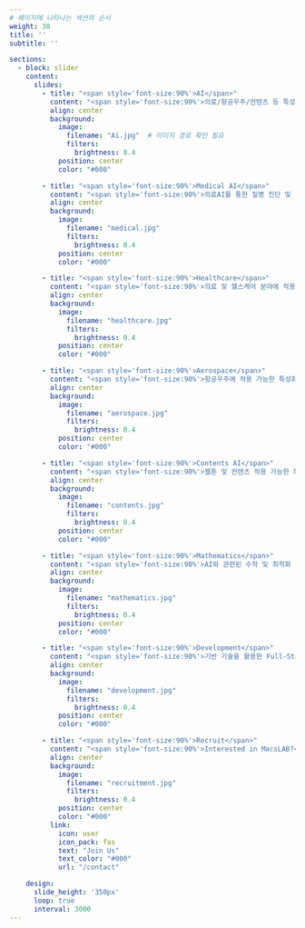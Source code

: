 ```yaml
---
# 페이지에 나타나는 섹션의 순서
weight: 30
title: ''
subtitle: ''

sections:
  - block: slider
    content:
      slides:
        - title: "<span style='font-size:90%'>AI</span>"
          content: "<span style='font-size:90%'>의료/항공우주/컨텐츠 등 특성화 분야에 적용 가능한 AI 기술 개발</span>"
          align: center
          background:
            image:
              filename: "Ai.jpg"  # 이미지 경로 확인 필요
              filters:
                brightness: 0.4
            position: center
            color: "#000"

        - title: "<span style='font-size:90%'>Medical AI</span>"
          content: "<span style='font-size:90%'>의료AI를 통한 질병 진단 및 환경 개선</span>"
          align: center
          background:
            image:
              filename: "medical.jpg"
              filters:
                brightness: 0.4
            position: center
            color: "#000"

        - title: "<span style='font-size:90%'>Healthcare</span>"
          content: "<span style='font-size:90%'>의료 및 헬스케어 분야에 적용 가능한 AI 기술 개발</span>"
          align: center
          background:
            image:
              filename: "healthcare.jpg"
              filters:
                brightness: 0.4
            position: center
            color: "#000"

        - title: "<span style='font-size:90%'>Aerospace</span>"
          content: "<span style='font-size:90%'>항공우주에 적용 가능한 특성화 AI 기술 개발</span>"
          align: center
          background:
            image:
              filename: "aerospace.jpg"
              filters:
                brightness: 0.4
            position: center
            color: "#000"

        - title: "<span style='font-size:90%'>Contents AI</span>"
          content: "<span style='font-size:90%'>웹툰 및 컨텐츠 적용 가능한 특성화 AI 기술 개발</span>"
          align: center
          background:
            image:
              filename: "contents.jpg"
              filters:
                brightness: 0.4
            position: center
            color: "#000"

        - title: "<span style='font-size:90%'>Mathematics</span>"
          content: "<span style='font-size:90%'>AI와 관련된 수학 및 최적화 이론 연구</span>"
          align: center
          background:
            image:
              filename: "mathematics.jpg"
              filters:
                brightness: 0.4
            position: center
            color: "#000"

        - title: "<span style='font-size:90%'>Development</span>"
          content: "<span style='font-size:90%'>기반 기술을 활용한 Full-Stack 어플리케이션 개발</span>"
          align: center
          background:
            image:
              filename: "development.jpg"
              filters:
                brightness: 0.4
            position: center
            color: "#000"

        - title: "<span style='font-size:90%'>Recruit</span>"
          content: "<span style='font-size:90%'>Interested in MacsLAB?</span>"
          align: center
          background:
            image:
              filename: "recruitment.jpg"
              filters:
                brightness: 0.4
            position: center
            color: "#000"
          link:
            icon: user
            icon_pack: fas
            text: "Join Us"
            text_color: "#000"
            url: "/contact"

    design:
      slide_height: '350px'
      loop: true
      interval: 3000
---
```

